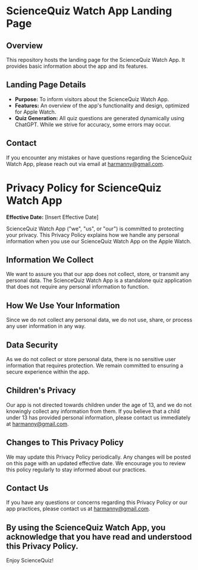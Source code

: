 # ScienceQuiz Watch App Landing Page

## Overview
This repository hosts the landing page for the ScienceQuiz Watch App. It provides basic information about the app and its features. 

## Landing Page Details
- **Purpose:** To inform visitors about the ScienceQuiz Watch App.
- **Features:** An overview of the app's functionality and design, optimized for Apple Watch.
- **Quiz Generation:** All quiz questions are generated dynamically using ChatGPT. While we strive for accuracy, some errors may occur.

## Contact
If you encounter any mistakes or have questions regarding the ScienceQuiz Watch App, please reach out via email at [harmanny@gmail.com](mailto:harmanny@gmail.com).


# Privacy Policy for ScienceQuiz Watch App

**Effective Date:** [Insert Effective Date]

ScienceQuiz Watch App ("we", "us", or "our") is committed to protecting your privacy. This Privacy Policy explains how we handle any personal information when you use our ScienceQuiz Watch App on the Apple Watch.

## Information We Collect
We want to assure you that our app does not collect, store, or transmit any personal data. The ScienceQuiz Watch App is a standalone quiz application that does not require any personal information to function.

## How We Use Your Information
Since we do not collect any personal data, we do not use, share, or process any user information in any way.

## Data Security
As we do not collect or store personal data, there is no sensitive user information that requires protection. We remain committed to ensuring a secure experience within the app.

## Children's Privacy
Our app is not directed towards children under the age of 13, and we do not knowingly collect any information from them. If you believe that a child under 13 has provided personal information, please contact us immediately at [harmanny@gmail.com](mailto:harmanny@gmail.com).

## Changes to This Privacy Policy
We may update this Privacy Policy periodically. Any changes will be posted on this page with an updated effective date. We encourage you to review this policy regularly to stay informed about our practices.

## Contact Us
If you have any questions or concerns regarding this Privacy Policy or our app practices, please contact us at [harmanny@gmail.com](mailto:harmanny@gmail.com).

By using the ScienceQuiz Watch App, you acknowledge that you have read and understood this Privacy Policy.
---

Enjoy ScienceQuiz!
